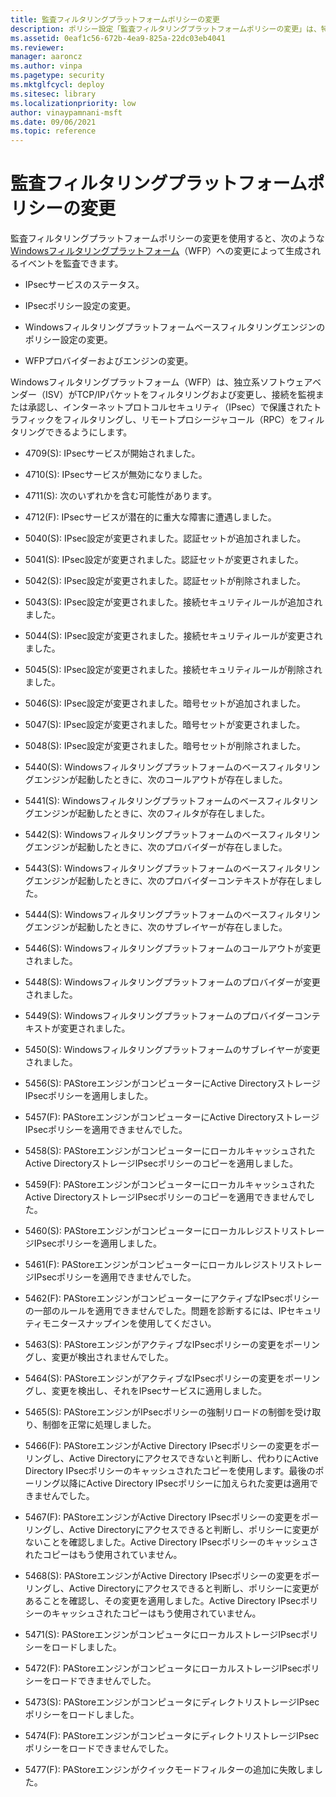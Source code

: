 ```yaml
---
title: 監査フィルタリングプラットフォームポリシーの変更
description: ポリシー設定「監査フィルタリングプラットフォームポリシーの変更」は、特定のIPsecおよびWindowsフィルタリングプラットフォームのアクションに対して監査イベントが生成されるかどうかを決定します。
ms.assetid: 0eaf1c56-672b-4ea9-825a-22dc03eb4041
ms.reviewer: 
manager: aaroncz
ms.author: vinpa
ms.pagetype: security
ms.mktglfcycl: deploy
ms.sitesec: library
ms.localizationpriority: low
author: vinaypamnani-msft
ms.date: 09/06/2021
ms.topic: reference
---
```


# 監査フィルタリングプラットフォームポリシーの変更

監査フィルタリングプラットフォームポリシーの変更を使用すると、次のような[Windowsフィルタリングプラットフォーム](/windows/win32/fwp/windows-filtering-platform-start-page)（WFP）への変更によって生成されるイベントを監査できます。

- IPsecサービスのステータス。

- IPsecポリシー設定の変更。

- Windowsフィルタリングプラットフォームベースフィルタリングエンジンのポリシー設定の変更。

- WFPプロバイダーおよびエンジンの変更。

Windowsフィルタリングプラットフォーム（WFP）は、独立系ソフトウェアベンダー（ISV）がTCP/IPパケットをフィルタリングおよび変更し、接続を監視または承認し、インターネットプロトコルセキュリティ（IPsec）で保護されたトラフィックをフィルタリングし、リモートプロシージャコール（RPC）をフィルタリングできるようにします。

- 4709(S): IPsecサービスが開始されました。

- 4710(S): IPsecサービスが無効になりました。

- 4711(S): 次のいずれかを含む可能性があります。

- 4712(F): IPsecサービスが潜在的に重大な障害に遭遇しました。

- 5040(S): IPsec設定が変更されました。認証セットが追加されました。

- 5041(S): IPsec設定が変更されました。認証セットが変更されました。

- 5042(S): IPsec設定が変更されました。認証セットが削除されました。

- 5043(S): IPsec設定が変更されました。接続セキュリティルールが追加されました。

- 5044(S): IPsec設定が変更されました。接続セキュリティルールが変更されました。

- 5045(S): IPsec設定が変更されました。接続セキュリティルールが削除されました。

- 5046(S): IPsec設定が変更されました。暗号セットが追加されました。

- 5047(S): IPsec設定が変更されました。暗号セットが変更されました。

- 5048(S): IPsec設定が変更されました。暗号セットが削除されました。

- 5440(S): Windowsフィルタリングプラットフォームのベースフィルタリングエンジンが起動したときに、次のコールアウトが存在しました。

- 5441(S): Windowsフィルタリングプラットフォームのベースフィルタリングエンジンが起動したときに、次のフィルタが存在しました。

- 5442(S): Windowsフィルタリングプラットフォームのベースフィルタリングエンジンが起動したときに、次のプロバイダーが存在しました。

- 5443(S): Windowsフィルタリングプラットフォームのベースフィルタリングエンジンが起動したときに、次のプロバイダーコンテキストが存在しました。

- 5444(S): Windowsフィルタリングプラットフォームのベースフィルタリングエンジンが起動したときに、次のサブレイヤーが存在しました。

- 5446(S): Windowsフィルタリングプラットフォームのコールアウトが変更されました。

- 5448(S): Windowsフィルタリングプラットフォームのプロバイダーが変更されました。

- 5449(S): Windowsフィルタリングプラットフォームのプロバイダーコンテキストが変更されました。

- 5450(S): Windowsフィルタリングプラットフォームのサブレイヤーが変更されました。

- 5456(S): PAStoreエンジンがコンピューターにActive DirectoryストレージIPsecポリシーを適用しました。

- 5457(F): PAStoreエンジンがコンピューターにActive DirectoryストレージIPsecポリシーを適用できませんでした。

- 5458(S): PAStoreエンジンがコンピューターにローカルキャッシュされたActive DirectoryストレージIPsecポリシーのコピーを適用しました。

- 5459(F): PAStoreエンジンがコンピューターにローカルキャッシュされたActive DirectoryストレージIPsecポリシーのコピーを適用できませんでした。

- 5460(S): PAStoreエンジンがコンピューターにローカルレジストリストレージIPsecポリシーを適用しました。

- 5461(F): PAStoreエンジンがコンピューターにローカルレジストリストレージIPsecポリシーを適用できませんでした。

- 5462(F): PAStoreエンジンがコンピューターにアクティブなIPsecポリシーの一部のルールを適用できませんでした。問題を診断するには、IPセキュリティモニタースナップインを使用してください。

- 5463(S): PAStoreエンジンがアクティブなIPsecポリシーの変更をポーリングし、変更が検出されませんでした。

- 5464(S): PAStoreエンジンがアクティブなIPsecポリシーの変更をポーリングし、変更を検出し、それをIPsecサービスに適用しました。

- 5465(S): PAStoreエンジンがIPsecポリシーの強制リロードの制御を受け取り、制御を正常に処理しました。

- 5466(F): PAStoreエンジンがActive Directory IPsecポリシーの変更をポーリングし、Active Directoryにアクセスできないと判断し、代わりにActive Directory IPsecポリシーのキャッシュされたコピーを使用します。最後のポーリング以降にActive Directory IPsecポリシーに加えられた変更は適用できませんでした。

- 5467(F): PAStoreエンジンがActive Directory IPsecポリシーの変更をポーリングし、Active Directoryにアクセスできると判断し、ポリシーに変更がないことを確認しました。Active Directory IPsecポリシーのキャッシュされたコピーはもう使用されていません。

- 5468(S): PAStoreエンジンがActive Directory IPsecポリシーの変更をポーリングし、Active Directoryにアクセスできると判断し、ポリシーに変更があることを確認し、その変更を適用しました。Active Directory IPsecポリシーのキャッシュされたコピーはもう使用されていません。

- 5471(S): PAStoreエンジンがコンピュータにローカルストレージIPsecポリシーをロードしました。

- 5472(F): PAStoreエンジンがコンピュータにローカルストレージIPsecポリシーをロードできませんでした。

- 5473(S): PAStoreエンジンがコンピュータにディレクトリストレージIPsecポリシーをロードしました。

- 5474(F): PAStoreエンジンがコンピュータにディレクトリストレージIPsecポリシーをロードできませんでした。

- 5477(F): PAStoreエンジンがクイックモードフィルターの追加に失敗しました。
